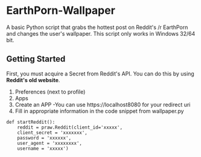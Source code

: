 # EarthPorn-Wallpaper

A basic Python script that grabs the hottest post on Reddit's /r EarthPorn and changes the user's wallpaper. This script only works in Windows 32/64 bit.  

## Getting Started
First, you must acquire a Secret from Reddit's API. You can do this by using **Reddit's old website**. 
1. Preferences (next to profile)
2. Apps
3. Create an APP 
-You can use https://localhost8080 for your redirect uri
4. Fill in appropriate information in the code snippet from wallpaper.py
```
def startReddit():
    reddit = praw.Reddit(client_id='xxxxx',
    client_secret = 'xxxxxxx',
    password = 'xxxxxx',
    user_agent = 'xxxxxxxx',
    username = 'xxxxx')
```
